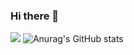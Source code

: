 ### Hi there 👋
<a href="" target="_blank"><img src="https://img.shields.io/badge/뱃지레이블-FFFFFF?style=#fff&logo=로고&logoColor=로고색상"/></a>
![Anurag's GitHub stats](https://github-readme-stats.vercel.app/api?username=사용자ID&show_icons=true&theme=radical)
